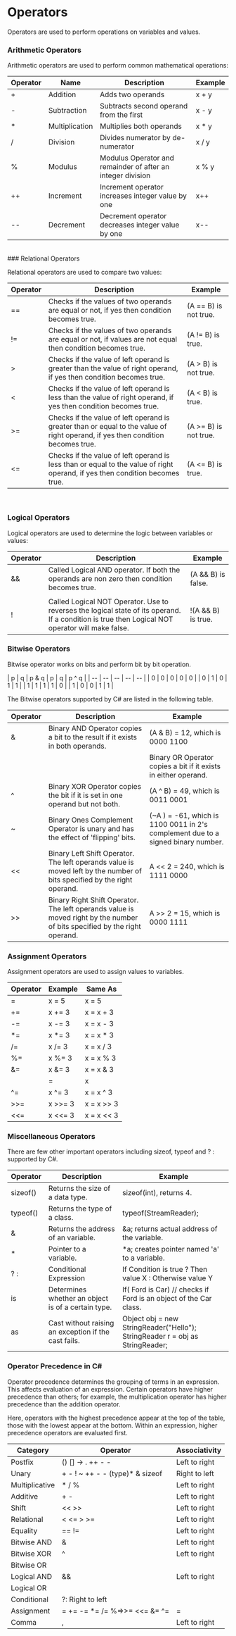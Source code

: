 # Operators
Operators are used to perform operations on variables and values.<br>

### Arithmetic Operators

Arithmetic operators are used to perform common mathematical operations:

| Operator |	Name |	Description |	Example |
| -- | -- | -- | -- |
| +	| Addition	| 	Adds two operands |	x + y	|
| - | Subtraction	| Subtracts second operand from the first |	x - y	|
| *	| Multiplication	| Multiplies both operands	| x * y	|
| /	| Division	| Divides numerator by de-numerator	| x / y	|
| %	| Modulus	| Modulus Operator and remainder of after an integer division |	x % y	|
| ++ | Increment	| Increment operator increases integer value by one |	x++	|
| --	| Decrement	| Decrement operator decreases integer value by one |	x-- |
<br>
### Relational Operators

Relational operators are used to compare two values:

| Operator |	Description |	Example |
| -- | -- | -- |
| == |	Checks if the values of two operands are equal or not, if yes then condition becomes true.	| (A == B) is not true. |
| != |	Checks if the values of two operands are equal or not, if values are not equal then condition becomes true.	| (A != B) is true. |
| >	| Checks if the value of left operand is greater than the value of right operand, if yes then condition becomes true.	| (A > B) is not true. |
| <	| Checks if the value of left operand is less than the value of right operand, if yes then condition becomes true.	| (A < B) is true. |
| >=	| Checks if the value of left operand is greater than or equal to the value of right operand, if yes then condition becomes true.	| (A >= B) is not true. |
| <=	| Checks if the value of left operand is less than or equal to the value of right operand, if yes then condition becomes true.	| (A <= B) is true. |

<br>

### Logical Operators

Logical operators are used to determine the logic between variables or values:

| Operator |	Description |	Example |
| -- | -- | -- |
| &&	| Called Logical AND operator. If both the operands are non zero then condition becomes true.	| (A && B) is false. |
| || |	Called Logical OR Operator. If any of the two operands is non zero then condition becomes true.	| (A || B) is true. |
| !	| Called Logical NOT Operator. Use to reverses the logical state of its operand. If a condition is true then Logical NOT operator will make false.	| !(A && B) is true. |

### Bitwise Operators

Bitwise operator works on bits and perform bit by bit operation.

| p |	q |	p & q |	p | q	| p ^ q |
| -- | -- | -- | -- | -- |
| 0	| 0	| 0	| 0	| 0 |
| 0	| 1	| 0	| 1	| 1 |
| 1	| 1	| 1	| 1	| 0 |
| 1	| 0	| 0	| 1	| 1 |



The Bitwise operators supported by C# are listed in the following table.

| Operator |	Description |	Example |
| -- | -- | -- |
| &	| Binary AND Operator copies a bit to the result if it exists in both operands.	| (A & B) = 12, which is 0000 1100 |
| |	| Binary OR Operator copies a bit if it exists in either operand.	| (A | B) = 61, which is 0011 1101 |
| ^	| Binary XOR Operator copies the bit if it is set in one operand but not both.	| (A ^ B) = 49, which is 0011 0001 |
| ~	| Binary Ones Complement Operator is unary and has the effect of 'flipping' bits.	| (~A ) = -61, which is 1100 0011 in 2's complement due to a signed binary number. |
| << |	Binary Left Shift Operator. The left operands value is moved left by the number of bits specified by the right operand.	| A << 2 = 240, which is 1111 0000 |
| >> |	Binary Right Shift Operator. The left operands value is moved right by the number of bits specified by the right operand.	| A >> 2 = 15, which is 0000 1111 |

### Assignment Operators

Assignment operators are used to assign values to variables.

| Operator | Example	| Same As	|
| -- | -- | -- |
| =	| x = 5 |	x = 5	|
| += |	x += 3 |	x = x + 3	|
| -=	| x -= 3 |	x = x - 3	|
| *=	| x *= 3 |	x = x * 3	|
| /=	| x /= 3 |	x = x / 3	|
| %=	| x %= 3 |	x = x % 3	|
| &=	| x &= 3 |	x = x & 3	|
| |=	| x |= 3 |	x = x | 3	|
| ^= | x ^= 3 |	x = x ^ 3	|
| >>=	| x >>= 3	| x = x >> 3	|
| <<=	| x <<= 3 | x = x << 3 |

### Miscellaneous Operators

There are few other important operators including sizeof, typeof and ? : supported by C#.

| Operator |	Description |	Example |
| -- | -- | -- |
| sizeof()	| Returns the size of a data type.	| sizeof(int), returns 4. |
| typeof()	| Returns the type of a class.	| typeof(StreamReader); |
| &	| Returns the address of an variable.	| &a; returns actual address of the variable. |
| *	| Pointer to a variable.	| *a; creates pointer named 'a' to a variable. |
| ? :	| Conditional Expression	| If Condition is true ? Then value X : Otherwise value Y |
| is	| Determines whether an object is of a certain type.	| If( Ford is Car) // checks if Ford is an object of the Car class. |
| as	| Cast without raising an exception if the cast fails. |	Object obj = new StringReader("Hello"); <br> StringReader r = obj as StringReader; |

### Operator Precedence in C#

Operator precedence determines the grouping of terms in an expression. This affects evaluation of an expression. Certain operators have higher precedence than others; for example, the multiplication operator has higher precedence than the addition operator. <br>

Here, operators with the highest precedence appear at the top of the table, those with the lowest appear at the bottom. Within an expression, higher precedence operators are evaluated first.<br>

| Category	| Operator	| Associativity |
| -- | -- | -- | 
| Postfix |	() [] -> . ++ - -	|Left to right |
| Unary |	+ - ! ~ ++ - - (type)* & sizeof	|Right to left |
| Multiplicative	| * / %	|Left to right |
| Additive	| + -	|Left to right |
| Shift	| << >>	|Left to right |
| Relational	| < <= > >=	|Left to right |
| Equality	| == !=	|Left to right |
| Bitwise AND | & |Left to right |
| Bitwise XOR |	^	|Left to right |
| Bitwise OR	| | |	Left to right |
| Logical AND | &&| Left to right |
| Logical OR	| ||  	Left to right |
| Conditional	| ?:	Right to left |
| Assignment	| = += -= *= /= %=>>= <<= &= ^= |=	| Right to left |
| Comma |	,	|Left to right |

